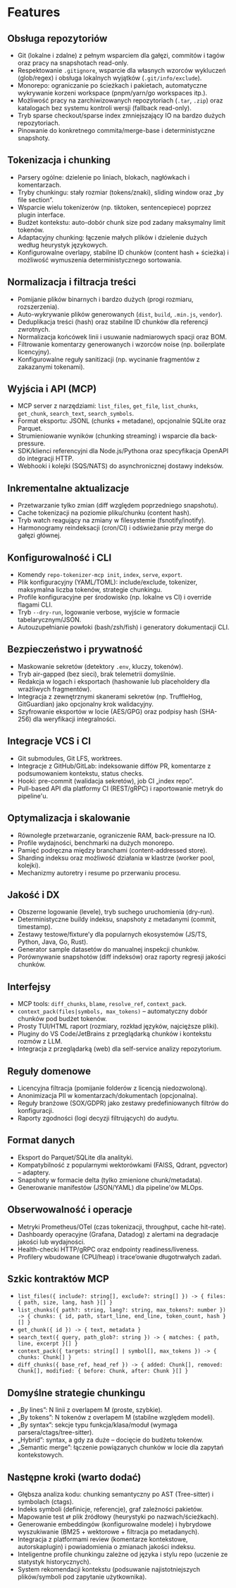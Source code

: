 # Features

## Obsługa repozytoriów
- Git (lokalne i zdalne) z pełnym wsparciem dla gałęzi, commitów i tagów oraz pracy na snapshotach read-only.
- Respektowanie `.gitignore`, wsparcie dla własnych wzorców wykluczeń (glob/regex) i obsługa lokalnych wyjątków (`.git/info/exclude`).
- Monorepo: ograniczanie po ścieżkach i pakietach, automatyczne wykrywanie korzeni workspace (pnpm/yarn/go workspaces itp.).
- Możliwość pracy na zarchiwizowanych repozytoriach (`.tar`, `.zip`) oraz katalogach bez systemu kontroli wersji (fallback read-only).
- Tryb sparse checkout/sparse index zmniejszający IO na bardzo dużych repozytoriach.
- Pinowanie do konkretnego commita/merge-base i deterministyczne snapshoty.

## Tokenizacja i chunking
- Parsery ogólne: dzielenie po liniach, blokach, nagłówkach i komentarzach.
- Tryby chunkingu: stały rozmiar (tokens/znaki), sliding window oraz „by file section”.
- Wsparcie wielu tokenizerów (np. tiktoken, sentencepiece) poprzez plugin interface.
- Budżet kontekstu: auto-dobór chunk size pod zadany maksymalny limit tokenów.
- Adaptacyjny chunking: łączenie małych plików i dzielenie dużych według heurystyk językowych.
- Konfigurowalne overlapy, stabilne ID chunków (content hash + ścieżka) i możliwość wymuszenia deterministycznego sortowania.

## Normalizacja i filtracja treści
- Pomijanie plików binarnych i bardzo dużych (progi rozmiaru, rozszerzenia).
- Auto-wykrywanie plików generowanych (`dist`, `build`, `.min.js`, `vendor`).
- Deduplikacja treści (hash) oraz stabilne ID chunków dla referencji zwrotnych.
- Normalizacja końcówek linii i usuwanie nadmiarowych spacji oraz BOM.
- Filtrowanie komentarzy generowanych i wzorców noise (np. boilerplate licencyjny).
- Konfigurowalne reguły sanitizacji (np. wycinanie fragmentów z zakazanymi tokenami).

## Wyjścia i API (MCP)
- MCP server z narzędziami: `list_files`, `get_file`, `list_chunks`, `get_chunk`, `search_text`, `search_symbols`.
- Format eksportu: JSONL (chunks + metadane), opcjonalnie SQLite oraz Parquet.
- Strumieniowanie wyników (chunking streaming) i wsparcie dla back-pressure.
- SDK/klienci referencyjni dla Node.js/Pythona oraz specyfikacja OpenAPI do integracji HTTP.
- Webhooki i kolejki (SQS/NATS) do asynchronicznej dostawy indeksów.

## Inkrementalne aktualizacje
- Przetwarzanie tylko zmian (diff względem poprzedniego snapshotu).
- Cache tokenizacji na poziomie pliku/chunku (content hash).
- Tryb watch reagujący na zmiany w filesystemie (fsnotify/inotify).
- Harmonogramy reindeksacji (cron/CI) i odświeżanie przy merge do gałęzi głównej.

## Konfigurowalność i CLI
- Komendy `repo-tokenizer-mcp init`, `index`, `serve`, `export`.
- Plik konfiguracyjny (YAML/TOML): include/exclude, tokenizer, maksymalna liczba tokenów, strategie chunkingu.
- Profile konfiguracyjne per środowisko (np. lokalne vs CI) i override flagami CLI.
- Tryb `--dry-run`, logowanie verbose, wyjście w formacie tabelarycznym/JSON.
- Autouzupełnianie powłoki (bash/zsh/fish) i generatory dokumentacji CLI.

## Bezpieczeństwo i prywatność
- Maskowanie sekretów (detektory `.env`, kluczy, tokenów).
- Tryb air-gapped (bez sieci), brak telemetrii domyślnie.
- Redakcja w logach i eksportach (hashowanie lub placeholdery dla wrażliwych fragmentów).
- Integracja z zewnętrznymi skanerami sekretów (np. TruffleHog, GitGuardian) jako opcjonalny krok walidacyjny.
- Szyfrowanie eksportów w locie (AES/GPG) oraz podpisy hash (SHA-256) dla weryfikacji integralności.

## Integracje VCS i CI
- Git submodules, Git LFS, worktrees.
- Integracje z GitHub/GitLab: indeksowanie diffów PR, komentarze z podsumowaniem kontekstu, status checks.
- Hooki: pre-commit (walidacja sekretów), job CI „index repo”.
- Pull-based API dla platformy CI (REST/gRPC) i raportowanie metryk do pipeline'u.

## Optymalizacja i skalowanie
- Równoległe przetwarzanie, ograniczenie RAM, back-pressure na IO.
- Profile wydajności, benchmarki na dużych monorepo.
- Pamięć podręczna między branchami (content-addressed store).
- Sharding indeksu oraz możliwość działania w klastrze (worker pool, kolejki).
- Mechanizmy autoretry i resume po przerwaniu procesu.

## Jakość i DX
- Obszerne logowanie (levele), tryb suchego uruchomienia (dry-run).
- Deterministyczne buildy indeksu, snapshoty z metadanymi (commit, timestamp).
- Zestawy testowe/fixture’y dla popularnych ekosystemów (JS/TS, Python, Java, Go, Rust).
- Generator sample datasetów do manualnej inspekcji chunków.
- Porównywanie snapshotów (diff indeksów) oraz raporty regresji jakości chunków.

## Interfejsy
- MCP tools: `diff_chunks`, `blame`, `resolve_ref`, `context_pack`.
- `context_pack(files|symbols, max_tokens)` – automatyczny dobór chunków pod budżet tokenów.
- Prosty TUI/HTML raport (rozmiary, rozkład języków, najcięższe pliki).
- Pluginy do VS Code/JetBrains z przeglądarką chunków i kontekstu rozmów z LLM.
- Integracja z przeglądarką (web) dla self-service analizy repozytorium.

## Reguły domenowe
- Licencyjna filtracja (pomijanie folderów z licencją niedozwoloną).
- Anonimizacja PII w komentarzach/dokumentach (opcjonalna).
- Reguły branżowe (SOX/GDPR) jako zestawy predefiniowanych filtrów do konfiguracji.
- Raporty zgodności (logi decyzji filtrujących) do audytu.

## Format danych
- Eksport do Parquet/SQLite dla analityki.
- Kompatybilność z popularnymi wektorówkami (FAISS, Qdrant, pgvector) – adaptery.
- Snapshoty w formacie delta (tylko zmienione chunk/metadata).
- Generowanie manifestów (JSON/YAML) dla pipeline'ów MLOps.

## Obserwowalność i operacje
- Metryki Prometheus/OTel (czas tokenizacji, throughput, cache hit-rate).
- Dashboardy operacyjne (Grafana, Datadog) z alertami na degradacje jakości lub wydajności.
- Health-checki HTTP/gRPC oraz endpointy readiness/liveness.
- Profilery wbudowane (CPU/heap) i trace’owanie długotrwałych zadań.

## Szkic kontraktów MCP
- `list_files({ include?: string[], exclude?: string[] }) -> { files: { path, size, lang, hash }[] }`
- `list_chunks({ path?: string, lang?: string, max_tokens?: number }) -> { chunks: { id, path, start_line, end_line, token_count, hash }[] }`
- `get_chunk({ id }) -> { text, metadata }`
- `search_text({ query, path_glob?: string }) -> { matches: { path, line, excerpt }[] }`
- `context_pack({ targets: string[] | symbol[], max_tokens }) -> { chunks: Chunk[] }`
- `diff_chunks({ base_ref, head_ref }) -> { added: Chunk[], removed: Chunk[], modified: { before: Chunk, after: Chunk }[] }`

## Domyślne strategie chunkingu
- „By lines”: N linii z overlapem M (proste, szybkie).
- „By tokens”: N tokenów z overlapem M (stabilne względem modeli).
- „By syntax”: sekcje typu funkcja/klasa/moduł (wymaga parsera/ctags/tree-sitter).
- „Hybrid”: syntax, a gdy za duże – docięcie do budżetu tokenów.
- „Semantic merge”: łączenie powiązanych chunków w locie dla zapytań kontekstowych.

## Następne kroki (warto dodać)
- Głębsza analiza kodu: chunking semantyczny po AST (Tree-sitter) i symbolach (ctags).
- Indeks symboli (definicje, referencje), graf zależności pakietów.
- Mapowanie test ⇄ plik źródłowy (heurystyki po nazwach/ścieżkach).
- Generowanie embeddingów (konfigurowalne modele) i hybrydowe wyszukiwanie (BM25 + wektorowe + filtracja po metadanych).
- Integracja z platformami review (komentarze kontekstowe, autorskaplugin) i powiadomienia o zmianach jakości indeksu.
- Inteligentne profile chunkingu zależne od języka i stylu repo (uczenie ze statystyk historycznych).
- System rekomendacji kontekstu (podsuwanie najistotniejszych plików/symboli pod zapytanie użytkownika).
